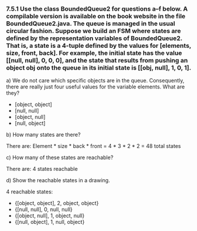 ### 7.5.1 Use the class BoundedQueue2 for questions a–f below. A compilable version is available on the book website in the file BoundedQueue2.java. The queue is managed in the usual circular fashion. Suppose we build an FSM where states are defined by the representation variables of BoundedQueue2. That is, a state is a 4-tuple defined by the values for [elements, size, front, back]. For example, the initial state has the value [[null, null], 0, 0, 0], and the state that results from pushing an object obj onto the queue in its initial state is [[obj, null], 1, 0, 1].

a) We do not care which specific objects are in the queue. Consequently, there are really just four useful values for the variable elements. What are they?
* [object, object]
* [null, null]
* [object, null]
* [null, object]

b) How many states are there?

There are: Element * size * back * front = 4 * 3 * 2 * 2 = 48 total states

c) How many of these states are reachable?

There are: 4 states reachable

d) Show the reachable states in a drawing.

4 reachable states:
* {[object, object], 2, object, object}
* {[null, null], 0, null, null}
* {[object, null], 1, object, null}
* {[null, object], 1, null, object}
